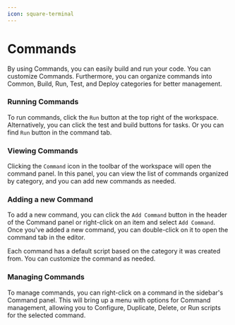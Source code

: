 ```yaml
---
icon: square-terminal
---
```


# Commands

By using Commands, you can easily build and run your code. You can customize Commands. Furthermore, you can organize commands into Common, Build, Run, Test, and Deploy categories for better management.

### Running Commands <a href="#running-commands" id="running-commands"></a>

To run commands, click the `Run` button at the top right of the workspace. Alternatively, you can click the test and build buttons for tasks. Or you can find `Run` button in the command tab.

### Viewing Commands <a href="#viewing-commands" id="viewing-commands"></a>

Clicking the `Command` icon in the toolbar of the workspace will open the command panel. In this panel, you can view the list of commands organized by category, and you can add new commands as needed.

### Adding a new Command <a href="#adding-a-new-command" id="adding-a-new-command"></a>

To add a new command, you can click the `Add Command` button in the header of the Command panel or right-click on an item and select `Add Command`. Once you've added a new command, you can double-click on it to open the command tab in the editor.

Each command has a default script based on the category it was created from. You can customize the command as needed.

### Managing Commands <a href="#managing-commands" id="managing-commands"></a>

To manage commands, you can right-click on a command in the sidebar's Command panel. This will bring up a menu with options for Command management, allowing you to Configure, Duplicate, Delete, or Run scripts for the selected command.

